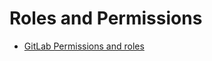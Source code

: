 # Roles and Permissions

- [GitLab Permissions and roles](https://docs.gitlab.com/ee/user/permissions.html)



